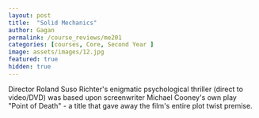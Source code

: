 ```yaml
---
layout: post
title:  "Solid Mechanics"
author: Gagan
permalink: /course_reviews/me201
categories: [courses, Core, Second Year ]
image: assets/images/12.jpg
featured: true
hidden: true
---
```


Director Roland Suso Richter's enigmatic psychological thriller (direct to video/DVD) was based upon screenwriter Michael Cooney's own play "Point of Death" - a title that gave away the film's entire plot twist premise.